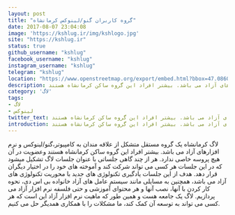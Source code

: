 ```yaml
---
layout: post
title: "گروه کاربران گنو/لینوکس کرمانشاه"
date: 2017-08-07 23:04:08
image: 'https://kshlug.ir/img/kshlogo.jpg'
site: "https://kshlug.ir"
status: true
github_username: "kshlug"
facebook_username: "kshlug"
instagram_username: "kshlug"
telegram: "kshlug"
location: "https://www.openstreetmap.org/export/embed.html?bbox=47.08605855703354%2C34.332955823386634%2C47.089599072933204%2C34.334949208382085&amp;layer=mapnik&amp;marker=34.33395252180549%2C47.08782881498337"
description: لاگ کرمانشاه یک گروه مستقل متشکل از علاقه مندان به کامپیوتر،گنو/لینوکس و نرم افزارهای آزاد می باشد. بیشتر افراد این گروه ساکن کرمانشاه هستند
category: 'لاگ'
tags:
- لاگ
- لینوکس
twitter_text: لاگ کرمانشاه یک گروه مستقل متشکل از علاقه مندان به کامپیوتر،گنو/لینوکس و نرم افزارهای آزاد می باشد. بیشتر افراد این گروه ساکن کرمانشاه هستند
introduction: لاگ کرمانشاه یک گروه مستقل متشکل از علاقه مندان به کامپیوتر،گنو/لینوکس و نرم افزارهای آزاد می باشد. بیشتر افراد این گروه ساکن کرمانشاه هستند
---
```



لاگ کرمانشاه یک گروه مستقل متشکل از علاقه مندان به کامپیوتر،گنو/لینوکس و نرم افزارهای آزاد می باشد. بیشتر افراد این گروه ساکن کرمانشاه هستند وعضویت در آن هیچ پروسه خاصی ندارد. هر از چند گاهی جلساتی با عنوان جلسات لاگ تشکیل میشود که در این جلسات هر کسی می تواند شرکت کند و آموخته های خود را در اختیار دیگران قرار دهد. هدف از این جلسات یادگیری تکنولوژی های جدید با محوریت تکنولوژی های آزاد می باشد، همچنین به مسایلی مانند سیستم عامل های آزاد خانواده بی اس دی، نحوه کار کردن با آنها، نصب آنها و هر محتوای آموزشی و حتی فلسفه نرم افزار آزاد می پردازیم. لاگ یک جامعه هست و همین طور که ماهیت نرم افزار آزاد این است که هر کسی می تواند به توسعه آن کمک کند، ما مشکلات را با همکاری همدیگر حل می کنیم.
